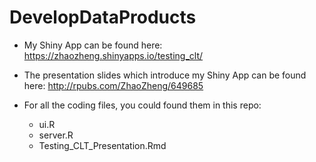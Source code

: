 # DevelopDataProducts
- My Shiny App can be found here:  
<https://zhaozheng.shinyapps.io/testing_clt/>

- The presentation slides which introduce my Shiny App can be found here:
<http://rpubs.com/ZhaoZheng/649685>

- For all the coding files, you could found them in this repo:
    - ui.R
    - server.R
    - Testing_CLT_Presentation.Rmd

    